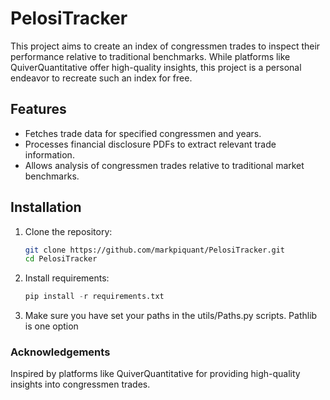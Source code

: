 # PelosiTracker

This project aims to create an index of congressmen trades to inspect their performance relative to traditional benchmarks. While platforms like QuiverQuantitative offer high-quality insights, this project is a personal endeavor to recreate such an index for free.

## Features
- Fetches trade data for specified congressmen and years.
- Processes financial disclosure PDFs to extract relevant trade information.
- Allows analysis of congressmen trades relative to traditional market benchmarks.

## Installation
1. Clone the repository:
   ```bash
   git clone https://github.com/markpiquant/PelosiTracker.git
   cd PelosiTracker
   ```
2. Install requirements:
   ```python
   pip install -r requirements.txt
   ```
3. Make sure you have set your paths in the utils/Paths.py scripts.
Pathlib is one option

### Acknowledgements
Inspired by platforms like QuiverQuantitative for providing high-quality insights into congressmen trades.

